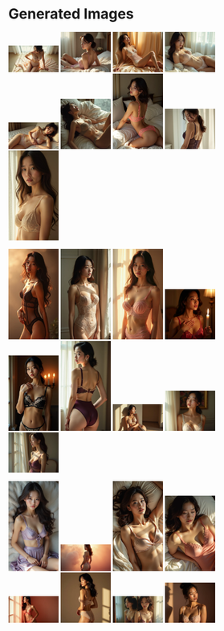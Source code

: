 # Generated Images



<img src="2025_08_01_01.webp" width="100"/> <img src="2025_08_01_02.webp" width="100"/> <img src="2025_08_01_03.webp" width="100"/> <img src="2025_08_01_04.webp" width="100"/> <img src="2025_08_01_05.webp" width="100"/> <img src="2025_08_01_06.webp" width="100"/> <img src="2025_08_01_07.webp" width="100"/> <img src="2025_08_01_08.webp" width="100"/> <img src="2025_08_01_09.webp" width="100"/>

<img src="2025_08_01_10.webp" width="100"/> <img src="2025_08_01_11.webp" width="100"/> <img src="2025_08_01_12.webp" width="100"/> <img src="2025_08_01_13.webp" width="100"/> <img src="2025_08_01_14.webp" width="100"/> <img src="2025_08_01_15.webp" width="100"/> <img src="2025_08_01_16.webp" width="100"/> <img src="2025_08_01_17.webp" width="100"/> <img src="2025_08_01_18.webp" width="100"/>

<img src="2025_08_01_19.webp" width="100"/> <img src="2025_08_01_20.webp" width="100"/> <img src="2025_08_01_21.webp" width="100"/> <img src="2025_08_01_22.webp" width="100"/> <img src="2025_08_01_23.webp" width="100"/> <img src="2025_08_01_24.webp" width="100"/> <img src="2025_08_01_25.webp" width="100"/> <img src="2025_08_01_26.webp" width="100"/>